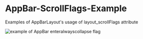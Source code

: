 # AppBar-ScrollFlags-Example
Examples of AppBarLayout's usage of layout_scrollFlags attribute

![example of AppBar enteralwayscollapse flag](https://imgflip.com/gif/3xa213)
